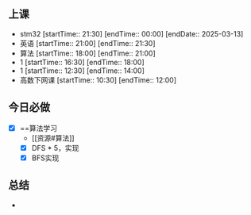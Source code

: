 ## 上课
-  stm32 [startTime:: 21:30]  [endTime:: 00:00]  [endDate:: 2025-03-13]
-  英语 [startTime:: 21:00]  [endTime:: 21:30]
-  算法 [startTime:: 18:00]  [endTime:: 21:00]
-  1 [startTime:: 16:30]  [endTime:: 18:00]
-  1 [startTime:: 12:30]  [endTime:: 14:00]
-  高数下网课 [startTime:: 10:30]  [endTime:: 12:00]
## 今日必做
* [x] ==算法学习
	* [[资源#算法]]
	* [x] DFS * 5，实现
	* [x] BFS实现
## 总结
* 